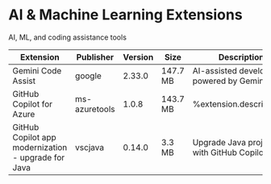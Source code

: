 # AI & Machine Learning Extensions

AI, ML, and coding assistance tools

| Extension | Publisher | Version | Size | Description |
|-----------|-----------|---------|------|-------------|
| Gemini Code Assist | google | 2.33.0 | 147.7 MB | AI-assisted development powered by Gemini |
| GitHub Copilot for Azure | ms-azuretools | 1.0.8 | 143.7 MB | %extension.description% |
| GitHub Copilot app modernization - upgrade for Java | vscjava | 0.14.0 | 3.3 MB | Upgrade Java project with GitHub Copilot |
